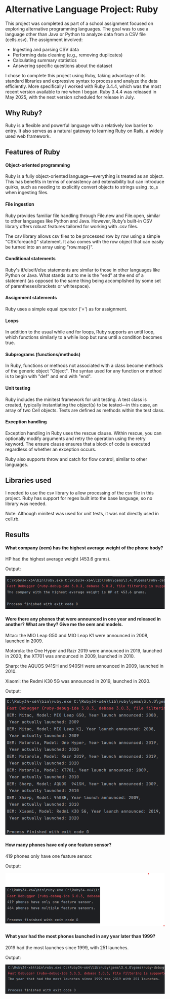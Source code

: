 # Alternative Language Project: Ruby
This project was completed as part of a school assignment focused on exploring alternative 
programming languages. The goal was to use a language other than Java or Python to analyze 
data from a CSV file (cells.csv). The assignment involved:

* Ingesting and parsing CSV data
* Performing data cleaning (e.g., removing duplicates)
* Calculating summary statistics
* Answering specific questions about the dataset

I chose to complete this project using Ruby, taking advantage of its standard libraries 
and expressive syntax to process and analyze the data efficiently. More specifically I
worked with Ruby 3.4.4, which was the most recent version available
to me when I began. Ruby 3.4.4 was released in May 2025, with the next version
scheduled for release in July.

## Why Ruby?
Ruby is a flexible and powerful language with a relatively low barrier to entry. 
It also serves as a natural gateway to learning Ruby on Rails, a widely used web framework.

## Features of Ruby
#### Object-oriented programming 
Ruby is a fully object-oriented language—everything is treated as an object. 
This has benefits in terms of consistency and extensibility but can introduce quirks,
such as needing to explicitly convert objects to strings using .to_s when ingesting files.
#### File ingestion
Ruby provides familiar file handling through File.new and File.open, similar to other languages 
like Python and Java. However, Ruby’s built-in CSV library offers robust features tailored for 
working with .csv files.

The csv library allows csv files to be processed row by row using a simple
"CSV.foreach()" statement. It also comes with the row object that can easily
be turned into an array using "row.map{}".
#### Conditional statements
Ruby's if/elseif/else statements are similar to those in other languages
like Python or Java. What stands out to me is the "end" at the end of a
statement (as opposed to the same thing being accomplished by some set of
parentheses/brackets or whitespace).
#### Assignment statements
Ruby uses a simple equal operator ('=') as for assignment.
#### Loops
In addition to the usual while and for loops, Ruby supports an until loop, which 
functions similarly to a while loop but runs until a condition becomes true.
#### Subprograms (functions/methods)
In Ruby, functions or methods not associated with a class become methods of the
generic object "Object". The syntax used for any function or method is to begin with
"def" and end with "end".
#### Unit testing
Ruby includes the minitest framework for unit testing. A test class is created, 
typically instantiating the object(s) to be tested—in this case, an array of two Cell objects. 
Tests are defined as methods within the test class.

#### Exception handling
Exception handling in Ruby uses the rescue clause. Within rescue, you can optionally 
modify arguments and retry the operation using the retry keyword. The ensure clause 
ensures that a block of code is executed regardless of whether an exception occurs.

Ruby also supports throw and catch for flow control, similar to other languages.

## Libraries used
I needed to use the csv library to allow processing of the csv file in this project.
Ruby has support for regex built into the base language, so no library was needed.

Note: Although minitest was used for unit tests, it was not directly used in cell.rb.

## Results
#### What company (oem) has the highest average weight of the phone body?
HP had the highest average weight (453.6 grams).

Output:

![A screenshot showing the output, "The company with the highest average weight is HP at 453.6 grams."](avg_weight_by_oem_output.png)

#### Were there any phones that were announced in one year and released in another? What are they? Give me the oem and models.
Mitac: the MIO Leap G50 and MIO Leap K1 were announced in  2008, launched in 2009.

Motorola: the One Hyper and Razr 2019 were announced in 2019, launched in 2020; the XT701 was announced
in 2009, launched in 2010.

Sharp: the AQUOS 941SH and 940SH were announced in 2009, launched in 2010.

Xiaomi: the Redmi K30 5G was announced in 2019, launched in 2020.

Output:

![A screenshot showing output of 8 phones with OEM, Model, year announced, and year launched](announced_released_output.png)

#### How many phones have only one feature sensor?
419 phones only have one feature sensor.

Output:

![Screenshot showing output 432 phones have only one feature 568 phones have multiple](count_features_output.png)

#### What year had the most phones launched in any year later than 1999? 
2019 had the most launches since 1999, with 251 launches.

Output:

![A screenshot showing output with the years and counts of phones released by year, sorted by count](count_launch_years_output.png)